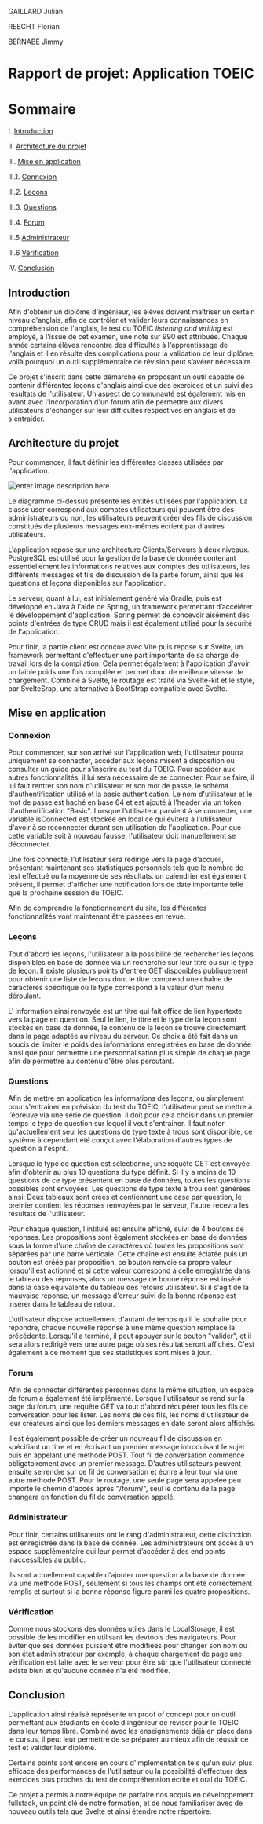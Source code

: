 GAILLARD Julian

REECHT Florian

BERNABE Jimmy


# Rapport de projet: Application TOEIC


# Sommaire
I. [Introduction](#introduction)

II. [Architecture du projet](#architecture-du-projet)

III. [Mise en application](#mise-en-application)

III.1. [Connexion](#connexion)
	
III.2. [Leçons](#leçon)
	
III.3. [Questions](#questions)
	
III.4. [Forum](#forum)
	
III.5 [Administrateur](#administrateur)
	
III.6 [Vérification](#vérification)
	
IV. [Conclusion](#conclusion)

## Introduction

Afin d'obtenir un diplôme d'ingénieur, les élèves doivent maîtriser un certain niveau d'anglais, afin de contrôler et valider leurs connaissances en compréhension de l'anglais, le test du TOEIC *listening and writing* est employé, à l'issue de cet examen, une note sur 990 est attribuée. Chaque année certains élèves rencontre des difficultés à l'apprentissage de l'anglais et il en résulte des complications pour la validation de leur diplôme, voilà pourquoi un outil supplémentaire de révision peut s’avérer nécessaire.

Ce projet s'inscrit dans cette démarche en proposant un outil capable de contenir différentes leçons d'anglais ainsi que des exercices et un suivi des résultats de l'utilisateur. Un aspect de communauté est également mis en avant avec l'incorporation d'un forum afin de permettre aux divers utilisateurs d'échanger sur leur difficultés respectives en anglais et de s'entraider.

## Architecture du projet

Pour commencer, il faut définir les différentes classes utilisées par l'application.

![enter image description here](https://raw.githubusercontent.com/FlorianReecht/ToeicApp/main/Documentation/Diagramme%20de%20classe.drawio.png?token=GHSAT0AAAAAAB5JNIMXGV2R4ULSEES7O3UYY7KJNDA)

Le diagramme ci-dessus présente les entités utilisées par l'application. La classe user correspond aux comptes utilisateurs qui peuvent être des administrateurs ou non, les utilisateurs peuvent créer des fils de discussion constitués de plusieurs messages eux-mêmes écrient par d'autres utilisateurs.

L'application repose sur une architecture Clients/Serveurs à deux niveaux. PostgreSQL est utilisé pour la gestion de la base de donnée contenant essentiellement les informations relatives aux comptes des utilisateurs, les différents messages et fils de discussion de la partie forum, ainsi que les questions et leçons disponibles sur l'application.

Le serveur, quant à lui, est initialement généré via Gradle, puis est développé en Java à l'aide de Spring, un framework permettant d’accélérer le développement d'application. Spring permet de concevoir aisément des points d'entrées de type CRUD mais il est également utilisé pour la sécurité de l'application.

Pour finir, la partie client est conçue avec Vite puis repose sur Svelte, un framework permettant d'effectuer une part importante de sa charge de travail lors de la compilation. Cela permet également à l'application d'avoir un faible poids une fois compilée et permet donc de meilleure vitesse de chargement. Combiné à Svelte, le routage est traité via Svelte-kit et le style, par SvelteSrap, une alternative à BootStrap compatible avec Svelte.

## Mise en application

### Connexion
Pour commencer, sur son arrivé sur l'application web, l'utilisateur pourra uniquement se connecter, accéder aux leçons misent à disposition ou consulter un guide pour s'inscrire au test du TOEIC. Pour accéder aux autres fonctionnalités, il lui sera nécessaire de se connecter. Pour se faire, il lui faut rentrer son nom d'utilisateur et son mot de passe, le schéma d'authentification utilisé et la basic authentication. Le nom d'utilisateur et le mot de passe est haché en base 64 et est ajouté à l'header via un token d'authentification "Basic". Lorsque l'utilisateur parvient à se connecter, une variable isConnected est stockée en local ce qui évitera à l'utilisateur d'avoir à se reconnecter durant son utilisation de l'application. Pour que cette variable soit à nouveau fausse, l'utilisateur doit manuellement se déconnecter.

Une fois connecté, l'utilisateur sera redirigé vers la page d’accueil, présentant maintenant ses statistiques personnels tels que le nombre de test effectué ou la moyenne de ses résultats. un calendrier est également présent, il permet d'afficher une notification lors de date importante telle que la prochaine session du TOEIC.

Afin de comprendre la fonctionnement du site, les différentes fonctionnalités vont maintenant être passées en revue.

### Leçons

Tout d'abord les leçons, l'utilisateur a la possibilité de rechercher les leçons disponibles en base de donnée via un recherche sur leur titre ou sur le type de leçon. Il existe plusieurs points d'entrée GET disponibles publiquement pour obtenir une liste de leçons dont le titre comprend une chaîne de caractères spécifique où le type correspond à la valeur d'un menu déroulant.

L' information ainsi renvoyée est un titre qui fait office de lien hypertexte vers la page en question. Seul le lien, le titre et le type de la leçon sont stockés en base de donnée, le contenu de la leçon se trouve directement dans la page adaptée au niveau du serveur. Ce choix a été fait dans un soucis de limiter le poids des informations enregistrées en base de donnée ainsi que pour permettre une personnalisation plus simple de chaque page afin de permettre au contenu d'être plus percutant.

### Questions

Afin de mettre en application les informations des leçons, ou simplement pour s'entrainer en prévision du test du TOEIC, l'utilisateur peut se mettre à l’épreuve via une série de question. il doit pour cela choisir dans un premier temps le type de question sur lequel il veut s'entrainer. Il faut noter qu'actuellement seul les questions de type texte à trous sont disponible, ce système à cependant été conçut avec l'élaboration d'autres types de question à l'esprit.

Lorsque le type de question est sélectionné, une requête GET est envoyée afin d'obtenir au plus 10 questions du type définit. Si il y a moins de 10 questions de ce type présentent en base de données, toutes les questions possibles sont envoyées. Les questions de type texte à trou sont générées ainsi: Deux tableaux sont crées et contiennent une case par question, le premier contient les réponses renvoyées par le serveur, l'autre recevra les résultats de l'utilisateur. 

Pour chaque question, l'intitulé est ensuite affiché, suivi de 4 boutons de réponses. Les propositions sont également stockées en base de données sous la forme d'une chaîne de caractères où toutes les propositions sont séparées par une barre verticale. Cette chaîne est ensuite éclatée puis un bouton est créée par proposition, ce bouton renvoie sa propre valeur lorsqu'il est actionné et si cette valeur correspond à celle enregistrée dans le tableau des réponses, alors un message de bonne réponse est inséré dans la case équivalente du tableau des retours utilisateur. Si il s'agit de la mauvaise réponse, un message d'erreur suivi de la bonne réponse est insérer dans le tableau de retour.

L'utilisateur dispose actuellement d'autant de temps qu'il le souhaite pour répondre, chaque nouvelle réponse à une même question remplace la précédente. Lorsqu'il a terminé, il peut appuyer sur le bouton "valider", et il sera alors redirigé vers une autre page où ses résultat seront affichés. C'est également à ce moment que ses statistiques sont mises à jour.

### Forum

Afin de connecter différentes personnes dans la même situation, un espace de forum a également été implémenté. Lorsque l'utilisateur se rend sur la page du forum, une requête GET va tout d'abord récupérer tous les fils de conversation pour les lister. Les noms de ces fils, les noms d'utilisateur de leur créateurs ainsi que les derniers messages en date seront alors affichés.

Il est également possible de créer un nouveau fil de discussion en spécifiant un titre et en écrivant un premier message introduisant le sujet puis en appelant une méthode POST. Tout fil de conversation commence obligatoirement avec un premier message. D'autres utilisateurs peuvent ensuite se rendre sur ce fil de conversation et écrire à leur tour via une autre méthode POST. Pour le routage, une seule page sera appelée peu importe le chemin d'accès après "/forum/", seul le contenu de la page changera en fonction du fil de conversation appelé.

### Administrateur

Pour finir, certains utilisateurs ont le rang d'administrateur, cette distinction est enregistrée dans la base de donnée. Les administrateurs ont accès à un espace supplémentaire qui leur permet d’accéder à des end points inaccessibles au public.

Ils sont actuellement capable d'ajouter une question à la base de donnée via une méthode POST, seulement si tous les champs ont été correctement remplis et surtout si la bonne réponse figure parmi les quatre propositions.

### Vérification

Comme nous stockons des données utiles dans le LocalStorage, il est possible de les modifier en utilisant les devtools des navigateurs. Pour éviter que ses données puissent être modifiées pour changer son nom ou son état administrateur par exemple, à chaque chargement de page une vérification est faite avec le serveur pour être sûr que l'utilisateur connecté existe bien et qu'aucune donnée n'a été modifiée. 

## Conclusion

L'application ainsi réalisé représente un proof of concept pour un outil permettant aux étudiants en école d'ingénieur de réviser pour le TOEIC dans leur temps libre. Combiné avec les enseignements déjà en place dans le cursus, il peut leur permettre de se préparer au mieux afin de réussir ce test et valider leur diplôme.

Certains points sont encore en cours d'implémentation tels qu'un suivi plus efficace des performances de l'utilisateur ou la possibilité d'effectuer des exercices plus proches du test de compréhension écrite et oral du TOEIC.

Ce projet a permis à notre équipe de parfaire nos acquis en développement fullstack, un point clé de notre formation, et de nous familiariser avec de nouveau outils tels que Svelte et ainsi étendre notre répertoire.
